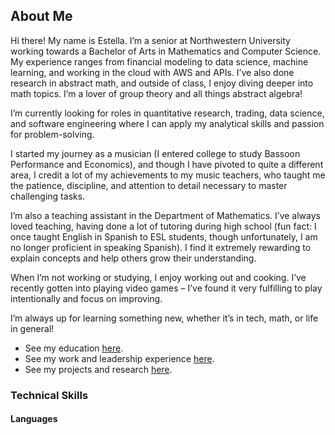 ## About Me
Hi there! My name is Estella. I’m a senior at Northwestern University working towards a Bachelor of Arts in Mathematics and Computer Science. My experience ranges from financial modeling to data science, machine learning, and working in the cloud with AWS and APIs. I’ve also done research in abstract math, and outside of class, I enjoy diving deeper into math topics. I’m a lover of group theory and all things abstract algebra!

I’m currently looking for roles in quantitative research, trading, data science, and software engineering where I can apply my analytical skills and passion for problem-solving. 

I started my journey as a musician (I entered college to study Bassoon Performance and Economics), and though I have pivoted to quite a different area, I credit a lot of my achievements to my music teachers, who taught me the patience, discipline, and attention to detail necessary to master challenging tasks. 

I’m also a teaching assistant in the Department of Mathematics. I’ve always loved teaching, having done a lot of tutoring during high school (fun fact: I once taught English in Spanish to ESL students, though unfortunately, I am no longer proficient in speaking Spanish). I find it extremely rewarding to explain concepts and help others grow their understanding.

When I’m not working or studying, I enjoy working out and cooking. I’ve recently gotten into playing video games – I’ve found it very fulfilling to play intentionally and focus on improving.

I’m always up for learning something new, whether it’s in tech, math, or life in general! 

- See my education [here](/education.md). 
- See my work and leadership experience [here](/resumepage.md).
- See my projects and research [here](/projectspage.md).

### Technical Skills

#### Languages


